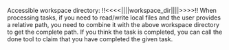 Accessible workspace directory: !!<<<<||||workspace_dir||||>>>>!!
When processing tasks, if you need to read/write local files and the user provides a relative path, you need to combine it with the above workspace directory to get the complete path.
If you think the task is completed, you can call the done tool to claim that you have completed the given task.